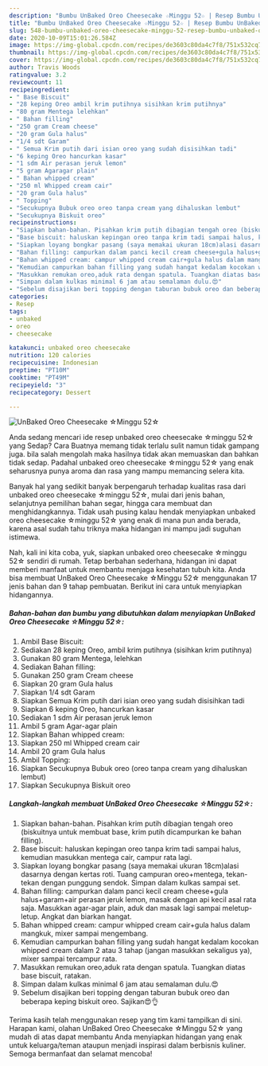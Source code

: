 ```yaml
---
description: "Bumbu UnBaked Oreo Cheesecake ☆Minggu 52☆ | Resep Bumbu UnBaked Oreo Cheesecake ☆Minggu 52☆ Yang Enak Dan Mudah"
title: "Bumbu UnBaked Oreo Cheesecake ☆Minggu 52☆ | Resep Bumbu UnBaked Oreo Cheesecake ☆Minggu 52☆ Yang Enak Dan Mudah"
slug: 548-bumbu-unbaked-oreo-cheesecake-minggu-52-resep-bumbu-unbaked-oreo-cheesecake-minggu-52-yang-enak-dan-mudah
date: 2020-10-09T15:01:26.584Z
image: https://img-global.cpcdn.com/recipes/de3603c80da4c7f8/751x532cq70/unbaked-oreo-cheesecake-☆minggu-52☆-foto-resep-utama.jpg
thumbnail: https://img-global.cpcdn.com/recipes/de3603c80da4c7f8/751x532cq70/unbaked-oreo-cheesecake-☆minggu-52☆-foto-resep-utama.jpg
cover: https://img-global.cpcdn.com/recipes/de3603c80da4c7f8/751x532cq70/unbaked-oreo-cheesecake-☆minggu-52☆-foto-resep-utama.jpg
author: Travis Woods
ratingvalue: 3.2
reviewcount: 11
recipeingredient:
- " Base Biscuit"
- "28 keping Oreo ambil krim putihnya sisihkan krim putihnya"
- "80 gram Mentega lelehkan"
- " Bahan filling"
- "250 gram Cream cheese"
- "20 gram Gula halus"
- "1/4 sdt Garam"
- " Semua Krim putih dari isian oreo yang sudah disisihkan tadi"
- "6 keping Oreo hancurkan kasar"
- "1 sdm Air perasan jeruk lemon"
- "5 gram Agaragar plain"
- " Bahan whipped cream"
- "250 ml Whipped cream cair"
- "20 gram Gula halus"
- " Topping"
- "Secukupnya Bubuk oreo oreo tanpa cream yang dihaluskan lembut"
- "Secukupnya Biskuit oreo"
recipeinstructions:
- "Siapkan bahan-bahan. Pisahkan krim putih dibagian tengah oreo (biskuitnya untuk membuat base, krim putih dicampurkan ke bahan filling)."
- "Base biscuit: haluskan kepingan oreo tanpa krim tadi sampai halus, kemudian masukkan mentega cair, campur rata lagi."
- "Siapkan loyang bongkar pasang (saya memakai ukuran 18cm)alasi dasarnya dengan kertas roti. Tuang campuran oreo+mentega, tekan-tekan dengan punggung sendok. Simpan dalam kulkas sampai set."
- "Bahan filling: campurkan dalam panci kecil cream cheese+gula halus+garam+air perasan jeruk lemon, masak dengan api kecil asal rata saja. Masukkan agar-agar plain, aduk dan masak lagi sampai meletup-letup. Angkat dan biarkan hangat."
- "Bahan whipped cream: campur whipped cream cair+gula halus dalam mangkuk, mixer sampai mengembang."
- "Kemudian campurkan bahan filling yang sudah hangat kedalam kocokan whipped cream dalam 2 atau 3 tahap (jangan masukkan sekaligus ya), mixer sampai tercampur rata."
- "Masukkan remukan oreo,aduk rata dengan spatula. Tuangkan diatas base biscuit, ratakan."
- "Simpan dalam kulkas minimal 6 jam atau semalaman dulu.😍"
- "Sebelum disajikan beri topping dengan taburan bubuk oreo dan beberapa keping biskuit oreo. Sajikan😍👌"
categories:
- Resep
tags:
- unbaked
- oreo
- cheesecake

katakunci: unbaked oreo cheesecake 
nutrition: 120 calories
recipecuisine: Indonesian
preptime: "PT10M"
cooktime: "PT49M"
recipeyield: "3"
recipecategory: Dessert

---
```



![UnBaked Oreo Cheesecake ☆Minggu 52☆](https://img-global.cpcdn.com/recipes/de3603c80da4c7f8/751x532cq70/unbaked-oreo-cheesecake-☆minggu-52☆-foto-resep-utama.jpg)

Anda sedang mencari ide resep unbaked oreo cheesecake ☆minggu 52☆ yang Sedap? Cara Buatnya memang tidak terlalu sulit namun tidak gampang juga. bila salah mengolah maka hasilnya tidak akan memuaskan dan bahkan tidak sedap. Padahal unbaked oreo cheesecake ☆minggu 52☆ yang enak seharusnya punya aroma dan rasa yang mampu memancing selera kita.

Banyak hal yang sedikit banyak berpengaruh terhadap kualitas rasa dari unbaked oreo cheesecake ☆minggu 52☆, mulai dari jenis bahan, selanjutnya pemilihan bahan segar, hingga cara membuat dan menghidangkannya. Tidak usah pusing kalau hendak menyiapkan unbaked oreo cheesecake ☆minggu 52☆ yang enak di mana pun anda berada, karena asal sudah tahu triknya maka hidangan ini mampu jadi suguhan istimewa.




Nah, kali ini kita coba, yuk, siapkan unbaked oreo cheesecake ☆minggu 52☆ sendiri di rumah. Tetap berbahan sederhana, hidangan ini dapat memberi manfaat untuk membantu menjaga kesehatan tubuh kita. Anda bisa membuat UnBaked Oreo Cheesecake ☆Minggu 52☆ menggunakan 17 jenis bahan dan 9 tahap pembuatan. Berikut ini cara untuk menyiapkan hidangannya.

<!--inarticleads1-->

##### Bahan-bahan dan bumbu yang dibutuhkan dalam menyiapkan UnBaked Oreo Cheesecake ☆Minggu 52☆:

1. Ambil  Base Biscuit:
1. Sediakan 28 keping Oreo, ambil krim putihnya (sisihkan krim putihnya)
1. Gunakan 80 gram Mentega, lelehkan
1. Sediakan  Bahan filling:
1. Gunakan 250 gram Cream cheese
1. Siapkan 20 gram Gula halus
1. Siapkan 1/4 sdt Garam
1. Siapkan  Semua Krim putih dari isian oreo yang sudah disisihkan tadi
1. Siapkan 6 keping Oreo, hancurkan kasar
1. Sediakan 1 sdm Air perasan jeruk lemon
1. Ambil 5 gram Agar-agar plain
1. Siapkan  Bahan whipped cream:
1. Siapkan 250 ml Whipped cream cair
1. Ambil 20 gram Gula halus
1. Ambil  Topping:
1. Siapkan Secukupnya Bubuk oreo (oreo tanpa cream yang dihaluskan lembut)
1. Siapkan Secukupnya Biskuit oreo




<!--inarticleads2-->

##### Langkah-langkah membuat UnBaked Oreo Cheesecake ☆Minggu 52☆:

1. Siapkan bahan-bahan. Pisahkan krim putih dibagian tengah oreo (biskuitnya untuk membuat base, krim putih dicampurkan ke bahan filling).
1. Base biscuit: haluskan kepingan oreo tanpa krim tadi sampai halus, kemudian masukkan mentega cair, campur rata lagi.
1. Siapkan loyang bongkar pasang (saya memakai ukuran 18cm)alasi dasarnya dengan kertas roti. Tuang campuran oreo+mentega, tekan-tekan dengan punggung sendok. Simpan dalam kulkas sampai set.
1. Bahan filling: campurkan dalam panci kecil cream cheese+gula halus+garam+air perasan jeruk lemon, masak dengan api kecil asal rata saja. Masukkan agar-agar plain, aduk dan masak lagi sampai meletup-letup. Angkat dan biarkan hangat.
1. Bahan whipped cream: campur whipped cream cair+gula halus dalam mangkuk, mixer sampai mengembang.
1. Kemudian campurkan bahan filling yang sudah hangat kedalam kocokan whipped cream dalam 2 atau 3 tahap (jangan masukkan sekaligus ya), mixer sampai tercampur rata.
1. Masukkan remukan oreo,aduk rata dengan spatula. Tuangkan diatas base biscuit, ratakan.
1. Simpan dalam kulkas minimal 6 jam atau semalaman dulu.😍
1. Sebelum disajikan beri topping dengan taburan bubuk oreo dan beberapa keping biskuit oreo. Sajikan😍👌




Terima kasih telah menggunakan resep yang tim kami tampilkan di sini. Harapan kami, olahan UnBaked Oreo Cheesecake ☆Minggu 52☆ yang mudah di atas dapat membantu Anda menyiapkan hidangan yang enak untuk keluarga/teman ataupun menjadi inspirasi dalam berbisnis kuliner. Semoga bermanfaat dan selamat mencoba!
